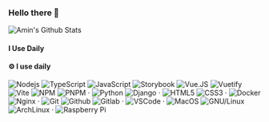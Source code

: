 ### Hello there 👋

![Amin's Github Stats](http://githubstats.aminzabardast.com/)

#### I Use Daily

#### ⚙️ I use daily

![Nodejs](https://img.shields.io/badge/Node.js-43853D.svg?style=flat-square&logo=node.js&logoColor=white)
![TypeScript](https://img.shields.io/badge/TypeScript-%233178C6?style=flat-square&logo=typescript&logoColor=white)
![JavaScript](https://img.shields.io/badge/JavaScript-%23F7DF1E?style=flat-square&logo=javascript&logoColor=white)
![Storybook](https://img.shields.io/badge/Storybook-%23FF4785?style=flat-square&logo=storybook&logoColor=white)
![Vue.JS](https://img.shields.io/badge/Vue.JS-%234FC08D?style=flat-square&logo=vuedotjs&logoColor=white)
![Vuetify](https://img.shields.io/badge/Vuetify-%231867C0?style=flat-square&logo=vuetify&logoColor=white)
![Vite](https://img.shields.io/badge/Vite-646CFF?style=flat-square&logo=vite&logoColor=white)
![NPM](https://img.shields.io/badge/NPM-%23CB3837?style=flat-square&logo=npm&logoColor=white)
![PNPM](https://img.shields.io/badge/PNPM-%23F69220?style=flat-square&logo=pnpm&logoColor=white)
·
![Python](https://img.shields.io/badge/Python-%233776AB?style=flat-square&logo=python&logoColor=white)
![Django](https://img.shields.io/badge/Django-%23092E20?style=flat-square&logo=django&logoColor=white)
·
![HTML5](https://img.shields.io/badge/-HTML5-E34F26?style=flat-square&logo=html5&logoColor=white)
![CSS3](https://img.shields.io/badge/-CSS3-1572B6?style=flat-square&logo=css3)
·
![Docker](https://img.shields.io/badge/Docker-%232496ED?style=flat-square&logo=docker&logoColor=white)
![Nginx](https://img.shields.io/badge/Nginx-%23009639?style=flat-square&logo=nginx&logoColor=white)
·
![Git](https://img.shields.io/badge/Git-%23F05032?style=flat-square&logo=git&logoColor=white)
![Github](https://img.shields.io/badge/GitHub-%23181717?style=flat-square&logo=github&logoColor=white)
![Gitlab](https://img.shields.io/badge/GitLab-%23FC6D26?style=flat-square&logo=gitlab&logoColor=white)
·
![VSCode](https://img.shields.io/badge/VS%20Code-%23007ACC?style=flat-square&logo=visualstudiocode&logoColor=white)
·
![MacOS](https://img.shields.io/badge/macOS-%23000?style=flat-square&logo=macos&logoColor=white)
![GNU/Linux](https://img.shields.io/badge/Linux-%23FCC624?style=flat-square&logo=linux&logoColor=white)
![ArchLinux](https://img.shields.io/badge/Arch%20Linux-%231793D1?style=flat-square&logo=archlinux&logoColor=white)
·
![Raspberry Pi](https://img.shields.io/badge/Raspberry%20Pi-%23A22846?style=flat-square&logo=raspberrypi&logoColor=white)


<!--
**aminzabardast/aminzabardast** is a ✨ _special_ ✨ repository because its `README.md` (this file) appears on your GitHub profile.

Here are some ideas to get you started:

- 🔭 I’m currently working on ...
- 🌱 I’m currently learning ...
- 👯 I’m looking to collaborate on ...
- 🤔 I’m looking for help with ...
- 💬 Ask me about ...
- 📫 How to reach me: ...
- 😄 Pronouns: ...
- ⚡ Fun fact: ...
-->
